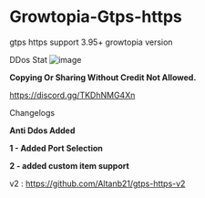 # Growtopia-Gtps-https
gtps https support 3.95+ growtopia version

DDos Stat
![image](https://user-images.githubusercontent.com/94198465/176446140-27adde90-4638-440c-ab56-e58c6e7b3538.png)


**Copying Or Sharing Without Credit Not Allowed.**

https://discord.gg/TKDhNMG4Xn

Changelogs

**Anti Ddos Added**

**1 - Added Port Selection**

**2 - added custom item support**

v2 : https://github.com/Altanb21/gtps-https-v2
